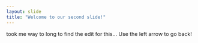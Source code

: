 ```yaml
---
layout: slide
title: "Welcome to our second slide!"
---
```

took me way to long to find the edit for this...
Use the left arrow to go back!
